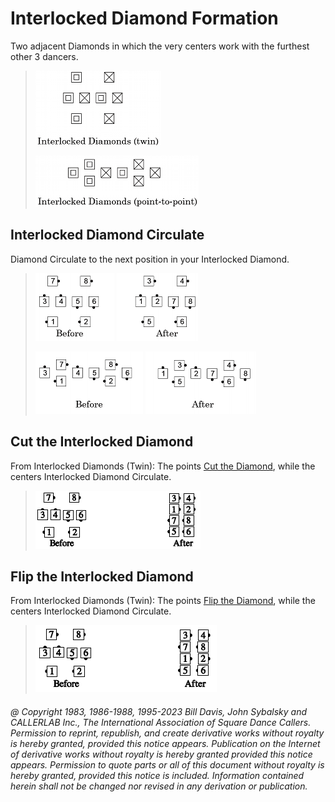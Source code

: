 
# Interlocked Diamond Formation

Two adjacent Diamonds in which the very centers work with the
furthest other 3 dancers.

> 
> ![alt](interlocked_diamonds_1.png)      
> 
> ![alt](interlocked_diamonds_2.png)  
> 

## Interlocked Diamond Circulate

Diamond Circulate to the next position in your Interlocked Diamond.

> 
> ![alt](interlocked_diamond_circulate_1a.png)
> ![alt](interlocked_diamond_circulate_1b.png)  
> 
> ![alt](interlocked_diamond_circulate_2a.png)
> ![alt](interlocked_diamond_circulate_2b.png)
> 

## Cut the Interlocked Diamond

From Interlocked Diamonds (Twin): The points
[Cut the Diamond](../plus/cut_the_diamond.md), while the centers
Interlocked Diamond Circulate.

>
> ![alt](cut_the_interlocked_diamond.png)
>

## Flip the Interlocked Diamond

From Interlocked Diamonds (Twin): The points
[Flip the Diamond](../plus/flip_the_diamond.md), while the centers
Interlocked Diamond Circulate.

>
> ![alt](flip_the_interlocked_diamond.png)
>

###### @ Copyright 1983, 1986-1988, 1995-2023 Bill Davis, John Sybalsky and CALLERLAB Inc., The International Association of Square Dance Callers. Permission to reprint, republish, and create derivative works without royalty is hereby granted, provided this notice appears. Publication on the Internet of derivative works without royalty is hereby granted provided this notice appears. Permission to quote parts or all of this document without royalty is hereby granted, provided this notice is included. Information contained herein shall not be changed nor revised in any derivation or publication.
